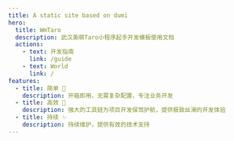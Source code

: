 ```yaml
---
title: A static site based on dumi
hero:
  title: WmTaro
  description: 武汉美萌Taro小程序起手开发模板使用文档
  actions:
    - text: 开发指南
      link: /guide
    - text: World
      link: /
features:
  - title: 简单 🤩
    description: 开箱即用，无需复杂配置，专注业务开发
  - title: 高效 🚀
    description: 强大的工具链为项目开发保驾护航，提供极致丝滑的开发体验
  - title: 持续 ✨
    description: 持续维护，提供有效的技术支持
---
```

